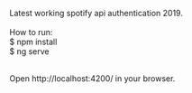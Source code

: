 
Latest working spotify api authentication 2019.
<br/><br/>
How to run:
<br/>
$ npm install
<br/>
$ ng serve
<br/>
<br/>

Open http://localhost:4200/ in your browser.
<br/>
<br/>
